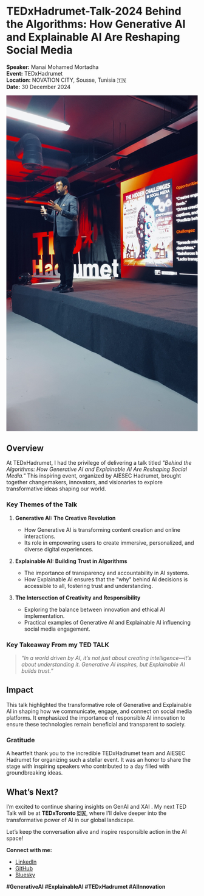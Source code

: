 # TEDxHadrumet-Talk-2024 Behind the Algorithms: How Generative AI and Explainable AI Are Reshaping Social Media   

**Speaker:** Manai Mohamed Mortadha   
**Event:** TEDxHadrumet  
**Location:** NOVATION CITY, Sousse, Tunisia 🇹🇳   
**Date:** 30 December 2024

![image](IMG_6401.jpg)

## Overview  
At TEDxHadrumet, I had the privilege of delivering a talk titled *"Behind the Algorithms: How Generative AI and Explainable AI Are Reshaping Social Media."* This inspiring event, organized by AIESEC Hadrumet, brought together changemakers, innovators, and visionaries to explore transformative ideas shaping our world.  

### Key Themes of the Talk  
1. **Generative AI: The Creative Revolution**  
   - How Generative AI is transforming content creation and online interactions.  
   - Its role in empowering users to create immersive, personalized, and diverse digital experiences.  

2. **Explainable AI: Building Trust in Algorithms**  
   - The importance of transparency and accountability in AI systems.  
   - How Explainable AI ensures that the "why" behind AI decisions is accessible to all, fostering trust and understanding.  

3. **The Intersection of Creativity and Responsibility**  
   - Exploring the balance between innovation and ethical AI implementation.  
   - Practical examples of Generative AI and Explainable AI influencing social media engagement.  

### Key Takeaway From my TED TALK  
> *“In a world driven by AI, it’s not just about creating intelligence—it’s about understanding it. Generative AI inspires, but Explainable AI builds trust.”*  

## Impact  
This talk highlighted the transformative role of Generative and Explainable AI in shaping how we communicate, engage, and connect on social media platforms. It emphasized the importance of responsible AI innovation to ensure these technologies remain beneficial and transparent to society.  

### Gratitude  
A heartfelt thank you to the incredible TEDxHadrumet team and AIESEC Hadrumet for organizing such a stellar event. It was an honor to share the stage with inspiring speakers who contributed to a day filled with groundbreaking ideas.  

## What’s Next?  
I’m excited to continue sharing insights on GenAI and XAI . My next TED Talk will be at **TEDxToronto 🇨🇦**, where I’ll delve deeper into the transformative power of AI in our global landscape.  

Let’s keep the conversation alive and inspire responsible action in the AI space!  

**Connect with me:**  
- [LinkedIn](https://www.linkedin.com/in/mortadha-manai)  
- [GitHub](https://github.com/MortadhaMannai)  
- [Bluesky](https://bsky.app/profile/manaimortadha.bsky.social)  

**#GenerativeAI #ExplainableAI #TEDxHadrumet #AIInnovation**  
